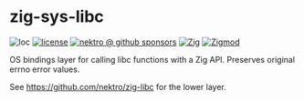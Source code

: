# zig-sys-libc

![loc](https://sloc.xyz/github/nektro/zig-sys-libc)
[![license](https://img.shields.io/github/license/nektro/zig-sys-libc.svg)](https://github.com/nektro/zig-sys-libc/blob/master/LICENSE)
[![nektro @ github sponsors](https://img.shields.io/badge/sponsors-nektro-purple?logo=github)](https://github.com/sponsors/nektro)
[![Zig](https://img.shields.io/badge/Zig-0.14-f7a41d)](https://ziglang.org/)
[![Zigmod](https://img.shields.io/badge/Zigmod-latest-f7a41d)](https://github.com/nektro/zigmod)

OS bindings layer for calling libc functions with a Zig API. Preserves original errno error values.

See https://github.com/nektro/zig-libc for the lower layer.
